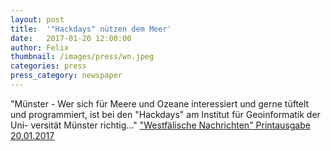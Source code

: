 ```yaml
---
layout: post
title:  '"Hackdays" nützen dem Meer'
date:   2017-01-20 12:00:00
author: Felix
thumbnail: /images/press/wn.jpeg
categories: press
press_category: newspaper
---
```

"Münster - Wer sich für Meere und Ozeane interessiert und gerne tüftelt und programmiert, ist bei den "Hackdays" am Institut für Geoinformatik der Uni- versität Münster richtig..."
<a href="http://www.wn.de/" target="_blank">"Westfälische Nachrichten" Printausgabe 20.01.2017</a>
